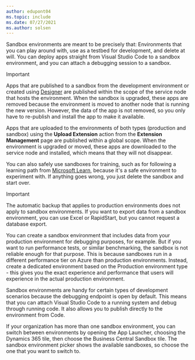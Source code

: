 ```yaml
---
author: edupont04
ms.topic: include
ms.date: 07/27/2021
ms.author: solsen
---
```

Sandbox environments are meant to be precisely that: Environments that you can play around with, use as a testbed for development, and delete at will. You can deploy apps straight from Visual Studio Code to a sandbox environment, and you can attach a debugging session to a sandbox.  

> [!IMPORTANT]
> Apps that are published to a sandbox from the development environment or created using [Designer](../devenv-inclient-designer.md) are published within the scope of the service node that hosts the environment. When the sandbox is upgraded, these apps are removed because the environment is moved to another node that is running the new version. However, the data of the app is not removed, so you only have to re-publish and install the app to make it available.  
>
> Apps that are uploaded to the environments of both types (production and sandbox) using the **Upload Extension** action from the **Extension Management** page are published within a global scope. When the environment is upgraded or moved, these apps are downloaded to the service node and installed, which means that they will not disappear.

You can also safely use sandboxes for training, such as for following a learning path from [Microsoft Learn](/learn/dynamics365/business-central?WT.mc_id=dyn365bc_landingpage-docs), because it's a safe environment to experiment with. If anything goes wrong, you just delete the sandbox and start over.  

> [!IMPORTANT]
> The automatic backup that applies to production environments does not apply to sandbox environments. If you want to export data from a sandbox environment, you can use Excel or RapidStart, but you cannot request a database export.

You can create a sandbox environment that includes data from your production environment for debugging purposes, for example. But if you want to run performance tests, or similar benchmarking, the sandbox is not reliable enough for that purpose. This is because sandboxes run in a different performance tier on Azure than production environments. Instead, create a dedicated environment based on the Production environment type - this gives you the exact experience and performance that users will experience in the actual production environment.  

Sandbox environments are handy for certain types of development scenarios because the debugging endpoint is open by default. This means that you can attach Visual Studio Code to a running system and debug through running code. It also allows you to publish directly to the environment from Code.  

If your organization has more than one sandbox environment, you can switch between environments by opening the App Launcher, choosing the Dynamics 365 tile, then choose the Business Central Sandbox tile. The sandbox environment picker shows the available sandboxes, so choose the one that you want to switch to.
